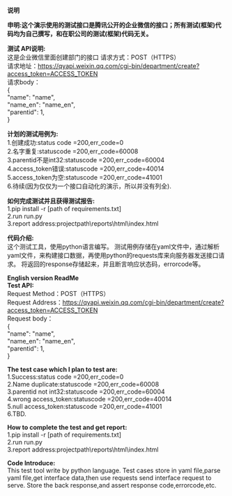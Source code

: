 **说明**  

**申明:这个演示使用的测试接口是腾讯公开的企业微信的接口；所有测试(框架)代码均为自己撰写，和在职公司的测试(框架)代码无关。**

**测试 API说明:**  
这是企业微信里面创建部门的接口
请求方式：POST（HTTPS）  
请求地址：https://qyapi.weixin.qq.com/cgi-bin/department/create?access_token=ACCESS_TOKEN  
请求body：  
{   
   "name": "name",  
   "name_en": "name_en",   
   "parentid": 1,  
}  

**计划的测试用例为:**  
1.创建成功:status code =200,err_code=0  
2.名字重复:statuscode =200,err_code=60008  
3.parentid不是int32:statuscode =200,err_code=60004  
4.access_token错误:statuscode =200,err_code=40014  
5.access_token为空:statuscode =200,err_code=41001  
6.待续(因为仅仅为一个接口自动化的演示，所以并没有列全).

**如何完成测试并且获得测试报告:**  
1.pip install -r [path of requirements.txt]  
2.run run.py  
3.report address:projectpath\reports\html\index.html  

**代码介绍:**  
这个测试工具，使用python语言编写。
测试用例存储在yaml文件中，通过解析yaml文件，来构建接口数据，再使用python的requests库来向服务器发送接口请求。
将返回的response存储起来，并且断言响应状态码，errorcode等。


**English version ReadMe**  
**Test API:**  
Request Method：POST（HTTPS）  
Request Address：https://qyapi.weixin.qq.com/cgi-bin/department/create?access_token=ACCESS_TOKEN  
Request body：  
{   
   "name": "name",  
   "name_en": "name_en",   
   "parentid": 1,  
}  

**The test case which I plan to test are:**  
1.Success:status code =200,err_code=0  
2.Name duplicate:statuscode =200,err_code=60008  
3.parentid not int32:statuscode =200,err_code=60004  
4.wrong access_token:statuscode =200,err_code=40014  
5.null access_token:statuscode =200,err_code=41001  
6.TBD.

**How to complete the test and get report:**  
1.pip install -r [path of requirements.txt]  
2.run run.py  
3.report address:projectpath\reports\html\index.html  


**Code Introduce:**  
This test tool write by python language.
Test cases store in yaml file,parse yaml file,get interface data,then use requests send interface request to serve.
Store the back response,and assert response code,errorcode,etc.
